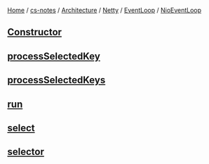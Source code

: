 [Home](https://mengxianbin.github.io) /
[cs-notes](https://mengxianbin.github.io/cs-notes/site) /
[Architecture](https://mengxianbin.github.io/cs-notes/site/Architecture) /
[Netty](https://mengxianbin.github.io/cs-notes/site/Architecture/Netty) /
[EventLoop](https://mengxianbin.github.io/cs-notes/site/Architecture/Netty/EventLoop) /
[NioEventLoop](https://mengxianbin.github.io/cs-notes/site/Architecture/Netty/EventLoop/NioEventLoop)

## [Constructor](https://mengxianbin.github.io/cs-notes/site/Architecture/Netty/EventLoop/NioEventLoop/Constructor)

## [processSelectedKey](https://mengxianbin.github.io/cs-notes/site/Architecture/Netty/EventLoop/NioEventLoop/processSelectedKey)

## [processSelectedKeys](https://mengxianbin.github.io/cs-notes/site/Architecture/Netty/EventLoop/NioEventLoop/processSelectedKeys)

## [run](https://mengxianbin.github.io/cs-notes/site/Architecture/Netty/EventLoop/NioEventLoop/run)

## [select](https://mengxianbin.github.io/cs-notes/site/Architecture/Netty/EventLoop/NioEventLoop/select)

## [selector](https://mengxianbin.github.io/cs-notes/site/Architecture/Netty/EventLoop/NioEventLoop/selector)

